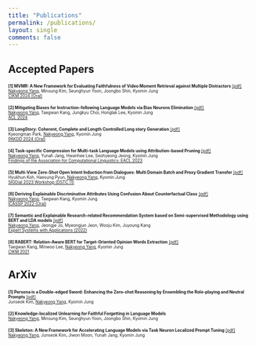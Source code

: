 ```yaml
---
title: "Publications"
permalink: /publications/
layout: single
comments: false
---
```


## Accepted Papers

<span style="font-size:60%">**[1] MVMR: A New Framework for Evaluating Faithfulness of Video Moment Retrieval against Multiple Distractors** [[pdf]](https://research.adobe.com/publication/mvmr-a-new-framework-for-evaluating-faithfulness-of-video-moment-retrieval-against-multiple-distractors/)</span>  
<span style="font-size:60%"><u>Nakyeong Yang</u>, Minsung Kim, Seunghyun Yoon, Joongbo Shin, Kyomin Jung  
[CIKM 2024 (Oral)](https://cikm2024.org/)</span>

<span style="font-size:60%">**[2] Mitigating Biases for Instruction-following Language Models via Bias Neurons Elimination** [[pdf]](https://aclanthology.org/2024.acl-long.490/)</span>  
<span style="font-size:60%"><u>Nakyeong Yang</u>, Taegwan Kang, Jungkyu Choi, Honglak Lee, Kyomin Jung  
[ACL 2024](https://2024.aclweb.org/)

<span style="font-size:60%">**[3] LongStory: Coherent, Complete and Length Controlled Long story Generation** [[pdf]](https://arxiv.org/abs/2311.15208)</span>  
<span style="font-size:60%">Kyeongman Park, <u>Nakyeong Yang</u>, Kyomin Jung  
[PAKDD 2024 (Oral)](https://pakdd2024.org/)

<span style="font-size:60%">**[4] Task-specific Compression for Multi-task Language Models using Attribution-based Pruning** [[pdf]](https://aclanthology.org/2023.findings-eacl.43/)</span>  
<span style="font-size:60%"><u>Nakyeong Yang</u>, Yunah Jang, Hwanhee Lee, Seohyeong Jeong, Kyomin Jung  
[Findings of the Association for Computational Linguistics: EACL 2023](https://2023.eacl.org/)

<span style="font-size:60%">**[5] Multi-View Zero-Shot Open Intent Induction from Dialogues: Multi Domain Batch and Proxy Gradient Transfer** [[pdf]](https://arxiv.org/abs/2303.13099)</span>  
<span style="font-size:60%">Hyukhun Koh, Haesung Pyun, <u>Nakyeong Yang</u>, Kyomin Jung  
[SIGDial 2023 Workshop (DSTC 11)](https://dstc11.dstc.community/)

<span style="font-size:60%">**[6] Deriving Explainable Discriminative Attributes Using Confusion About Counterfactual Class** [[pdf]](https://ieeexplore.ieee.org/document/9747693)</span>  
<span style="font-size:60%"><u>Nakyeong Yang</u>, Taegwan Kang, Kyomin Jung  
[ICASSP 2022 (Oral)](https://2022.ieeeicassp.org/)

<span style="font-size:60%">**[7] Semantic and Explainable Research-related Recommendation System based on Semi-supervised Methodology using BERT and LDA models** [[pdf]](https://www.sciencedirect.com/science/article/abs/pii/S0957417421015232)</span>  
<span style="font-size:60%"><u>Nakyeong Yang</u>, Jeongje Jo, Myeongjun Jeon, Wooju Kim, Juyoung Kang  
[Expert Systems with Applications (2022)](https://www.sciencedirect.com/journal/expert-systems-with-applications)

<span style="font-size:60%">**[8] RABERT: Relation-Aware BERT for Target-Oriented Opinion Words Extraction** [[pdf]](https://dl.acm.org/doi/abs/10.1145/3459637.3482165)</span>  
<span style="font-size:60%">Taegwan Kang, Minwoo Lee, <u>Nakyeong Yang</u>, Kyomin Jung  
[CIKM 2021](https://www.cikm2021.org/)



## ArXiv

<span style="font-size:60%">**[1] Persona is a Double-edged Sword: Enhancing the Zero-shot Reasoning by Ensembling the Role-playing and Neutral Prompts** [[pdf]](https://arxiv.org/abs/2408.08631)</span>  
<span style="font-size:60%">Junseok Kim, <u>Nakyeong Yang</u>, Kyomin Jung  

<span style="font-size:60%">**[2] Knowledge-localized Unlearning for Faithful Forgetting in Language Models**</span>  
<span style="font-size:60%"><u>Nakyeong Yang</u>, Minsung Kim, Seunghyun Yoon, Joongbo Shin, Kyomin Jung

<span style="font-size:60%">**[3] Skeleton: A New Framework for Accelerating Language Models via Task Neuron Localized Prompt Tuning** [[pdf]](https://arxiv.org/abs/2404.11916)</span>  
<span style="font-size:60%"><u>Nakyeong Yang</u>, Junseok Kim, Jiwon Moon, Yunah Jang, Kyomin Jung  

